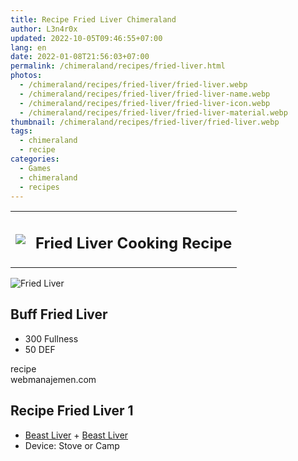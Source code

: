 ```yaml
---
title: Recipe Fried Liver Chimeraland
author: L3n4r0x
updated: 2022-10-05T09:46:55+07:00
lang: en
date: 2022-01-08T21:56:03+07:00
permalink: /chimeraland/recipes/fried-liver.html
photos:
  - /chimeraland/recipes/fried-liver/fried-liver.webp
  - /chimeraland/recipes/fried-liver/fried-liver-name.webp
  - /chimeraland/recipes/fried-liver/fried-liver-icon.webp
  - /chimeraland/recipes/fried-liver/fried-liver-material.webp
thumbnail: /chimeraland/recipes/fried-liver/fried-liver.webp
tags:
  - chimeraland
  - recipe
categories:
  - Games
  - chimeraland
  - recipes
---
```


<section id="bootstrap-wrapper">
  <link
    rel="stylesheet"
    href="https://rawcdn.githack.com/dimaslanjaka/Web-Manajemen/870a349/css/bootstrap-5-3-0-alpha3-wrapper.css"
  />
  <div class="row mb-2">
    <div class="col-md-12 mb-2">
      <table class="table" id="post-info">
        <tbody>
          <tr>
            <td>
              <img
                class="d-inline-block me-2"
                src="/chimeraland/recipes/fried-liver/fried-liver-icon.webp"
                width="auto"
                height="auto"
              />
            </td>
            <td><h1 class="fs-5">Fried Liver Cooking Recipe</h1></td>
          </tr>
        </tbody>
      </table>
    </div>
  </div>
  <div class="card mb-2 bg-dark text-light">
    <div class="row g-0">
      <div class="col-sm-4 position-relative mb-2">
        <img
          src="/chimeraland/recipes/fried-liver/fried-liver-material.webp"
          class="card-img fit-cover w-100 h-100"
          alt="Fried Liver"
          data-fancybox="true"
        />
      </div>
      <div class="col-sm-8 mb-2">
        <div class="card-body">
          <h2 class="card-title fs-5">Buff Fried Liver</h2>
          <div class="card-text">
            <ul>
              <li>300 Fullness</li>
              <li>50 DEF</li>
            </ul>
          </div>
          <span class="badge rounded-pill bg-dark text-white">recipe</span>
        </div>
        <div class="card-footer text-end text-muted">webmanajemen.com</div>
      </div>
    </div>
  </div>
  <div class="row mb-2">
    <div class="col-12 col-lg-6 recipe-item mb-2">
      <div class="card">
        <div class="card-body">
          <h2 class="card-title fs-5">Recipe Fried Liver 1</h2>
          <div class="card-text">
            <ul>
              <li>
                <a
                  class="text-decoration-none"
                  href="/chimeraland/materials/beast-liver.html"
                  >Beast Liver</a
                ><span> + </span
                ><a
                  class="text-decoration-none"
                  href="/chimeraland/materials/beast-liver.html"
                  >Beast Liver</a
                >
              </li>
              <li>Device: Stove or Camp</li>
            </ul>
          </div>
        </div>
      </div>
    </div>
  </div>
</section>